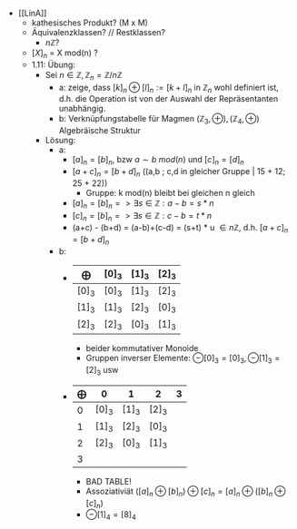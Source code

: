 - [[LinA]]
	- kathesisches Produkt? (M x M)
	- Äquivalenzklassen? // Restklassen?
		- $n\mathbb{Z}$?
	- $[X]_n$ = X mod(n) ?
	- 1.11: Übung:
		- Sei $n \in \mathbb{Z}, \mathbb{Z}_n = \mathbb{Z}/n\mathbb{Z}$
			- a: zeige, dass $[k]_n \oplus [l]_n := [k+l]_n$ in $\mathbb{Z}_n$ wohl definiert ist, d.h. die Operation ist von der Auswahl der Repräsentanten unabhängig.
			- b: Verknüpfungstabelle für Magmen $(\mathbb{Z}_3, \oplus), (\mathbb{Z}_4, \oplus)$ Algebräische Struktur
		- Lösung:
			- a:
				- $[a]_n = [b]_n$, bzw $a \sim b \ mod(n)$ und $[c]_n = [d]_n$
				- $[a+c]_n = [b+d]_n$ ((a,b ; c,d in gleicher Gruppe | 15 + 12; 25 + 22))
					- Gruppe: k mod(n) bleibt bei gleichen n gleich
				- $[a]_{n}=[b]_{n}=>\exists s\in\mathbb{Z}:a-b=s\ast n$
				- $[c]_{n}=[b]_{n}=>\exists s\in\mathbb{Z}:c-b=t\ast n$
				- (a+c) - (b+d) = (a-b)+(c-d) = (s+t) $\ast$ u $\in n\mathbb{Z}$, d.h. $[a+c]_n = [b+d]_n$
			- b:
				- |$\bigoplus$|$[0]_3$|$[1]_3$|$[2]_3$|
				  |--|--|--|--|
				  |$[0]_3$|$[0]_3$|$[1]_3$|$[2]_3$|
				  |$[1]_3$|$[1]_3$|$[2]_3$|$[0]_3$|
				  |$[2]_3$|$[2]_3$|$[0]_3$|$[1]_3$|
					- beider kommutativer Monoide
					- Gruppen inverser Elemente: $\ominus [0]_3 = [0]_3, \ominus [1]_3 = [2]_3$ usw
				- |$\bigoplus$|0|1|2|3|
				  |--|--|--|--|--|
				  |0|$[0]_3$|$[1]_3$|$[2]_3$||
				  |1|$[1]_3$|$[2]_3$|$[0]_3$||
				  |2|$[2]_3$|$[0]_3$|$[1]_3$||
				  |3|||||
					- BAD TABLE!
					- Assoziativiät $([a]_n \oplus [b]_n) \oplus [c]_n = [a]_n \oplus ([b]_n \oplus [c]_n)$
					- $\ominus[1]_4 = [8]_4$